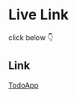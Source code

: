 
# Live Link

click below 👇

## Link
[TodoApp](https://i-riyaj.github.io/Javascript-Learnings_Projects/TodoApp/)

